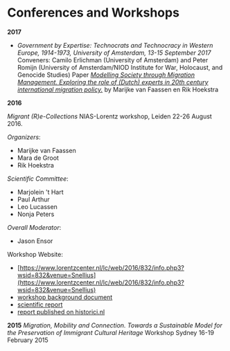 # Conferences and Workshops

__2017__
* _Government by Expertise:
Technocrats and Technocracy in Western Europe, 1914-1973, University of Amsterdam, 13-15 September 2017_
Conveners: Camilo Erlichman (University of Amsterdam) and Peter Romijn (University of Amsterdam/NIOD Institute for War, Holocaust, and Genocide Studies)
Paper [_Modelling Society through Migration Management. Exploring the role of (Dutch) experts in 20th century international migration policy._](./Modelling_Society_Paper2017.pdf) by Marijke van Faassen en Rik Hoekstra

__2016__

_Migrant (R)e-Collections_ NIAS-Lorentz workshop, Leiden 22-26 August 2016.

_Organizers_:
- Marijke van Faassen
- Mara de Groot
- Rik Hoekstra

_Scientific Committee_:
- Marjolein 't Hart
- Paul Arthur
- Leo Lucassen
- Nonja Peters

_Overall Moderator_:
- Jason Ensor

Workshop Website:
- [https://www.lorentzcenter.nl/lc/web/2016/832/info.php3?wsid=832&venue=Snellius](https://www.lorentzcenter.nl/lc/web/2016/832/info.php3?wsid=832&venue=Snellius)
- [workshop background document](nias_lorentz.html)
- [scientific report](scientific_report.html)
- [report published on historici.nl](krabbendam_report.html)

__2015__
_Migration, Mobility and Connection.
Towards a Sustainable Model for the Preservation of Immigrant Cultural Heritage_
Workshop Sydney 16-19 February 2015
